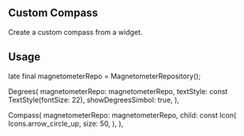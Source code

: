 
## Custom Compass

Create a custom compass from a widget.

## Usage

late final magnetometerRepo = MagnetometerRepository();

Degrees(
    magnetometerRepo: magnetometerRepo,
    textStyle: const TextStyle(fontSize: 22),
    showDegreesSimbol: true,
),

Compass(
    magnetometerRepo: magnetometerRepo,
    child: const Icon(
    Icons.arrow_circle_up,
    size: 50,
    ),
),